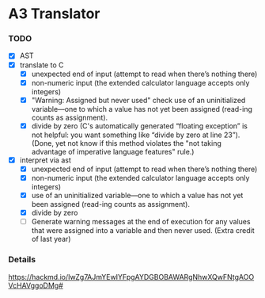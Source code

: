 # A3 Translator

### TODO
- [X] AST
- [X] translate to C
    - [X] unexpected end of input (attempt to read when there’s nothing there)
    - [X] non-numeric input (the extended calculator language accepts only integers)
    - [X] "Warning: Assigned but never used" check use of an uninitialized variable—one to which a value has not yet been assigned (read-ing counts as assignment). 
    - [X] divide by zero (C's automatically generated “floating exception” is not helpful:
      you want something like “divide by zero at line 23”). (Done, yet not know if this method violates the
      "not taking advantage of imperative language features" rule.)
- [X] interpret via ast
    - [X] unexpected end of input (attempt to read when there’s nothing there)
    - [X] non-numeric input (the extended calculator language accepts only integers)
    - [X] use of an uninitialized variable—one to which a value has not yet been assigned (read-ing counts as assignment). 
    - [X] divide by zero
    - [ ] Generate warning messages at the end of execution for any values that were assigned into a variable and then never used. (Extra credit of last year)

### Details
https://hackmd.io/IwZg7AJmYEwIYFpgAYDGBOBAWARgNhwXQwFNtgAOOVcHAVggoDMg#
